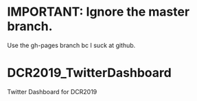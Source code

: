 # IMPORTANT: Ignore the master branch.  
Use the gh-pages branch bc I suck at github.


# DCR2019_TwitterDashboard
Twitter Dashboard for DCR2019

